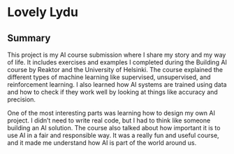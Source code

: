 # Lovely Lydu
## Summary

This project is my AI course submission where I share my story and my way of life. It includes exercises and examples I completed during the Building AI course by Reaktor and the University of Helsinki.
The course explained the different types of machine learning like supervised, unsupervised, and reinforcement learning. I also learned how AI systems are trained using data and how to check if they work well by looking at things like accuracy and precision.

One of the most interesting parts was learning how to design my own AI project. I didn’t need to write real code, but I had to think like someone building an AI solution. The course also talked about how important it is to use AI in a fair and responsible way. It was a really fun and useful course, and it made me understand how AI is part of the world around us.
